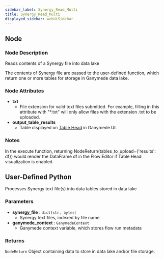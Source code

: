 ```yaml
---
sidebar_label: Synergy_Read_Multi
title: Synergy_Read_Multi
displayed_sidebar: webUiSidebar
---
```


## Node

### Node Description

Reads contents of a Synergy file into data lake

The contents of Synergy file are passed to the user-defined function, which
return one or more tables for storage in Ganymede data lake.

### Node Attributes

- **txt**
  - File extension for valid text files submitted.  For example, filling in this attribute with "*.txt" will only allow files with the extension .txt to be uploaded.
- **output_table_results**
  - Table displayed on [Table Head](https://docs.ganymede.bio/app/intro/Concepts#table-head) in Ganymede UI.

### Notes

In the execute function, returning NodeReturn(tables_to_upload=\{'results': df\}) would render the DataFrame df in the Flow Editor if Table Head visualization is enabled.

## User-Defined Python

Processes Synergy text file(s) into data tables stored in data lake

### Parameters

- **synergy_file** : `dict[str, bytes]`
  - Synergy text files, indexed by file name
- **ganymede_context** : `GanymedeContext`
  - Ganymede context variable, which stores flow run metadata

### Returns

`NodeReturn`
  Object containing data to store in data lake and/or file storage.
